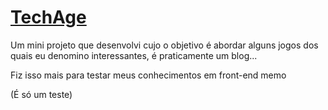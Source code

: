 # <a href="https://davi-marques.github.io/techage/" target="_blank">TechAge</a>
Um mini projeto que desenvolvi cujo o objetivo é abordar alguns jogos dos quais eu denomino interessantes, é praticamente um blog...

Fiz isso mais para testar meus conhecimentos em front-end memo

(É só um teste)
